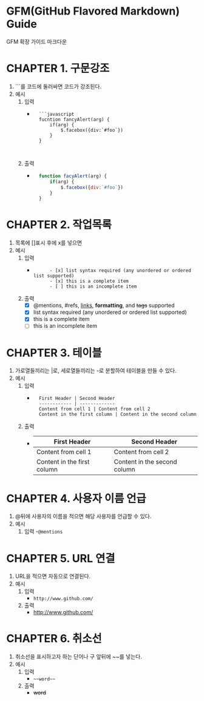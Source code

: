 # GFM(GitHub Flavored Markdown) Guide
GFM 확장 가이드 마크다운

# CHAPTER 1. 구문강조
1. \`\`\`를 코드에 둘러싸면 코드가 강조된다.
2. 예시
    1. 입력
        - ```
            ```javascript
            fucntion fancyAlert(arg) {  
                if(arg) {  
                    $.facebox({div:`#foo`})  
                }  
            }  
            ```
          ```
                
    3. 출력
        - ```javascript
            function facyAlert(arg) {
                if(arg) {
                    $.facebox({div:`#foo`})
                }
            }
            ```

# CHAPTER 2. 작업목록
1. 목록에 \[\]표시 후에 x를 넣으면 
2. 예시
    1. 입력
        - ```- [x] @mentions, #refs, [links](), **formatting**, and <del>tags</del> supported
                - [x] list syntax required (any unordered or ordered list supported)
                - [x] this is a complete item
                - [ ] this is an incomplete item
          ```
    2. 출력
        - [x] @mentions, #refs, [links](), **formatting**, and <del>tags</del> supported
        - [x] list syntax required (any unordered or ordered list supported)
        - [x] this is a complete item
        - [ ] this is an incomplete item

# CHAPTER 3. 테이블
1. 가로열들끼리는 \|로, 세로열들끼리는 \-로 분할하여 테이블을 만들 수 있다.
2. 예시
    1. 입력
        - ``` 
            First Header | Second Header
            ------------ | -------------
            Content from cell 1 | Content from cell 2
            Content in the first column | Content in the second column
          ```
    2. 출력
        - First Header | Second Header
            ------------ | -------------
            Content from cell 1 | Content from cell 2
            Content in the first column | Content in the second column
            
# CHAPTER 4. 사용자 이름 언급
1. \@뒤에 사용자의 이름을 적으면 해당 사용자를 언급할 수 있다.
2. 예시
    1. 입력
        -`@mentions`

# CHAPTER 5. URL 연결
1. URL을 적으면 자동으로 연결된다.
2. 예시
    1. 입력
        - `http://www.github.com/`
    2. 출력
        - http://www.github.com/

# CHAPTER 6. 취소선
1. 취소선을 표시하고자 하는 단어나 구 앞뒤에 \~\~를 넣는다.
2. 예시
    1. 입력
        - `~~word~~`
    2. 출력
        - ~~word~~
